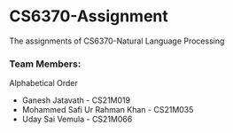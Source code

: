 # CS6370-Assignment
The assignments of CS6370-Natural Language Processing

### Team Members:
Alphabetical Order
- Ganesh Jatavath - CS21M019
- Mohammed Safi Ur Rahman Khan - CS21M035
- Uday Sai Vemula - CS21M066
